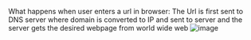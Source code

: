 
What happens when user enters a url in browser:
The Url is first sent to DNS server where domain is converted to IP and sent to server and the server gets the desired webpage from world wide web
![image](https://user-images.githubusercontent.com/59130610/185695714-b06513f4-2e1f-44c4-9f89-1d482e2b61f3.png)
